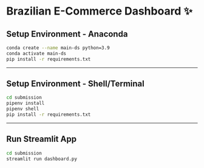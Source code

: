 # Brazilian E-Commerce Dashboard ✨

## Setup Environment - Anaconda

```bash
conda create --name main-ds python=3.9
conda activate main-ds
pip install -r requirements.txt
```

---

## Setup Environment - Shell/Terminal

```bash
cd submission
pipenv install
pipenv shell
pip install -r requirements.txt
```

---

## Run Streamlit App

```bash
cd submission
streamlit run dashboard.py
```
